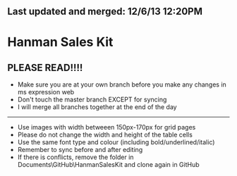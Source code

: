 Last updated and merged: 12/6/13 12:20PM
---------------

Hanman Sales Kit
==========

PLEASE READ!!!!
---------------
- Make sure you are at your own branch before you make any changes in ms expression web
- Don't touch the master branch EXCEPT for syncing
- I will merge all branches together at the end of the day

***

- Use images with width betweeen 150px-170px for grid pages
- Please do not change the width and height of the table cells
- Use the same font type and colour (including bold/underlined/italic)
- Remember to sync before and after editing
- If there is conflicts, remove the folder in Documents\GitHub\HanmanSalesKit and clone again in GitHub
